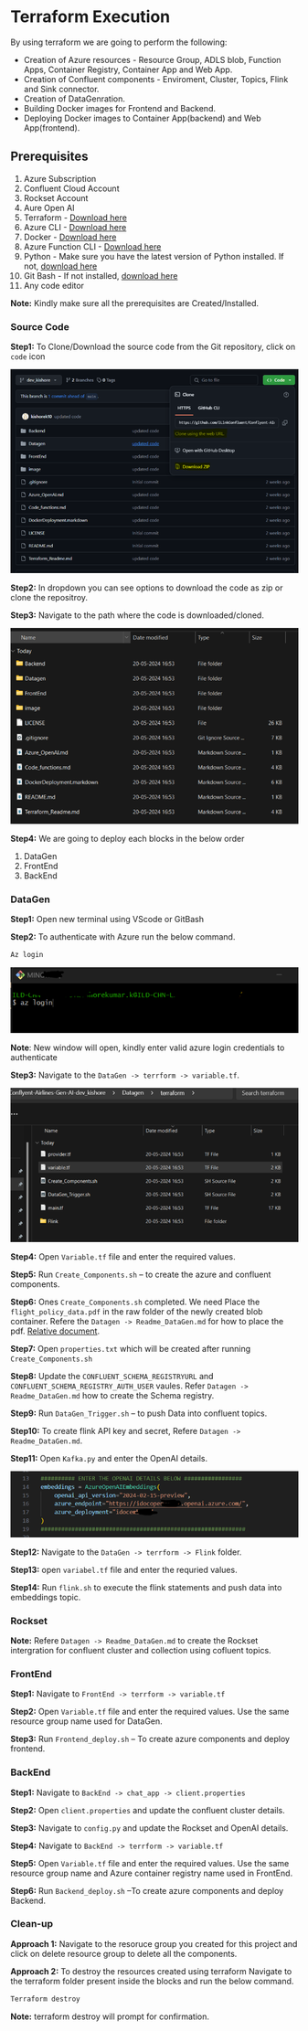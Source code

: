 # Terraform Execution

By using terraform we are going to perform the following:

* Creation of Azure resources - Resource Group, ADLS blob, Function Apps, Container Registry, Container App and Web App.
* Creation of Confluent components - Enviroment, Cluster, Topics, Flink and Sink connector.
* Creation of DataGenration.
* Building Docker images for Frontend and Backend.
* Deploying Docker images to Container App(backend) and Web App(frontend).

## Prerequisites

1. Azure Subscription
2. Confluent Cloud Account
3. Rockset Account
4. Aure Open AI
5. Terraform - [Download here](https://developer.hashicorp.com/terraform/install)
6. Azure CLI - [Download here](https://learn.microsoft.com/en-us/cli/azure/install-azure-cli)
7. Docker    - [Download here](https://www.docker.com/products/docker-desktop/)
8. Azure Function CLI - [Download here](https://learn.microsoft.com/en-us/azure/azure-functions/functions-run-local?tabs=windows%2Cisolated-process%2Cnode-v4%2Cpython-v2%2Chttp-trigger%2Ccontainer-apps&pivots=programming-language-csharp)
9. Python - Make sure you have the latest version of Python installed. If not, [download here](https://www.python.org/downloads/release/python-390/)
10. Git Bash - If not installed, [download here](https://git-scm.com/downloads)
11. Any code editor

**Note:** Kindly make sure all the prerequisites are Created/Installed.

### Source Code

**Step1:** To Clone/Download the source code from the Git repository, click on `code` icon

![a](image/Picture1.png)

**Step2:** In dropdown you can see options to download the code as zip or clone the repositroy.

**Step3:** Navigate to the path where the code is downloaded/cloned.

![a](image/Picture2.png)

**Step4:** We are going to deploy each blocks in the below order

1. DataGen
2. FrontEnd
3. BackEnd

### DataGen

**Step1:** Open new terminal using VScode or GitBash

**Step2:** To authenticate with Azure run the below command.

````bash
Az login
````
![a](image/Picture3.png)

**Note**: New window will open, kindly enter valid azure login credentials to authenticate

**Step3:** Navigate to the `DataGen -> terrform -> variable.tf`.

![a](image/Picture4.png)

**Step4:** Open `Variable.tf` file and enter the required values.

**Step5:** Run `Create_Components.sh` – to create the azure and confluent components.

**Step6:** Ones `Create_Components.sh` completed. We need Place the `flight_policy_data.pdf` in the raw folder of the newly created blob container. Refere the `Datagen -> Readme_DataGen.md` for how to place the pdf.  [Relative document](./Datagen/Readme_DataGen.md).

**Step7:** Open `properties.txt` which will be created after running `Create_Components.sh`

**Step8:** Update the `CONFLUENT_SCHEMA_REGISTRYURL` and `CONFLUENT_SCHEMA_REGISTRY_AUTH_USER` vaules. Refer `Datagen -> Readme_DataGen.md` how to create the Schema registry.

**Step9:** Run `DataGen_Trigger.sh` – to push Data into confluent topics.

**Step10:** To create flink API key and secret, Refere `Datagen -> Readme_DataGen.md`.

**Step11:** Open `Kafka.py` and enter the OpenAI details.

![a](image/Picture5.png)

**Step12:** Navigate to the `DataGen -> terrform -> Flink` folder.

**Step13:** open `variabel.tf` file and enter the requried values.

**Step14:** Run `flink.sh` to execute the flink statements and push data into embeddings topic.

### Rockset

**Note:** Refere `Datagen -> Readme_DataGen.md` to create the Rockset intergration for confluent cluster and collection using cofluent topics.

### FrontEnd

**Step1:** Navigate to `FrontEnd -> terrform -> variable.tf`

**Step2:** Open `Variable.tf` file and enter the required values. Use the same resource group name used for DataGen.

**Step3:** Run `Frontend_deploy.sh` – To create azure components and deploy frontend.

### BackEnd

**Step1:** Navigate to `BackEnd -> chat_app -> client.properties`

**Step2:** Open `client.properties` and update the confluent cluster details.

**Step3:** Navigate to `config.py` and update the Rockset and OpenAI details.

**Step4:** Navigate to `BackEnd -> terrform -> variable.tf`

**Step5:** Open `Variable.tf` file and enter the required values. Use the same resource group name and Azure container registry name used in FrontEnd.

**Step6:** Run `Backend_deploy.sh` –To create azure components and deploy Backend.

### Clean-up

**Approach 1:** Navigate to the resoruce group you created for this project and click on delete resource group to delete all the components.

**Approach 2:** To destroy the resources created using terraform Navigate to the terraform folder present inside the blocks and run the below command.

````bash
Terraform destroy 
`````

**Note:** terraform destroy will prompt for confirmation.
